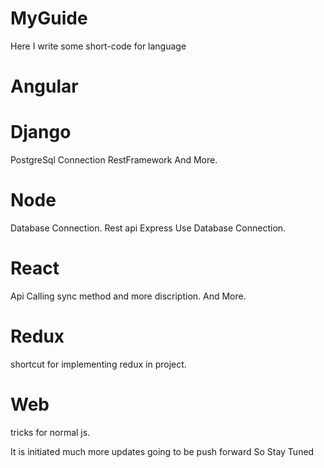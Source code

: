 # MyGuide
Here I write some short-code for language

# Angular


# Django
PostgreSql Connection
RestFramework
And More.

# Node
Database Connection.
Rest api
Express Use
Database Connection.

# React
Api Calling sync method and more discription.
And More.

# Redux
shortcut for implementing redux in project.

# Web
tricks for normal js.

It is initiated much more updates going to be push forward So Stay Tuned

